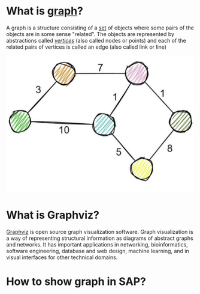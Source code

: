 
# What is [graph](https://en.wikipedia.org/wiki/Graph_(discrete_mathematics))?

A graph is a structure consisting of a [set](https://en.wikipedia.org/wiki/Set_(mathematics) "Set (mathematics)") of objects where some pairs of the objects are in some sense "related". The objects are represented by abstractions called _[vertices](https://en.wikipedia.org/wiki/Vertex_(graph_theory) "Vertex (graph theory)")_ (also called nodes or points) and each of the related pairs of vertices is called an edge (also called link or line)

![Graph](IMGs/Pasted%20image%2020240919233047.png)

# What is Graphviz?

[Graphviz](https://graphviz.org) is open source graph visualization software. Graph visualization is a way of representing structural information as diagrams of abstract graphs and networks. It has important applications in networking, bioinformatics, software engineering, database and web design, machine learning, and in visual interfaces for other technical domains.

# How to show graph in SAP?

